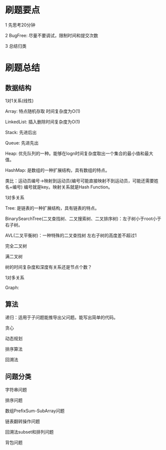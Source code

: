 # 刷题要点

1 先思考20分钟

2 BugFree: 尽量不要调试，限制时间和提交次数

3 总结归类

# 刷题总结

## 数据结构
1对1关系(线性)

Array: 特点随机存取 时间复杂度为O(1)

LinkedList: 插入删除时间复杂度为O(1)

Stack: 先进后出

Queue: 先进先出

Heap: 优先队列的一种。能够在logn时间复杂度取出一个集合的最小值和最大值。

HashMap: 是数组的一种扩展结构，具有数组的特点。

类比：运动员编号->映射到运动员(编号可能直接映射不到运动员，可能还需要姓名+编号)
编号就是key。映射关系就是Hash Function。

1对多关系

Tree:  是链表的一种扩展结构，具有链表的特点。

BinarySearchTree(二叉查找树、二叉搜索树、二叉排序树)：左子树小于root小于右子树。

AVL(二叉平衡树)：一种特殊的二叉查找树 左右子树的高度差不超过1

完全二叉树

满二叉树

树的时间复杂度和深度有关系还是节点个数？




1对多关系

Graph:


## 算法

递归：适用于子问题能推导出父问题。能写出简单的代码。

贪心

动态规划

排序算法

回溯法


## 问题分类

字符串问题

排序问题

数组PrefixSum-SubArray问题

链表翻转操作问题

回溯法subset和排列问题

背包问题











